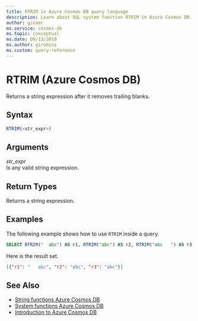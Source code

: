 ```yaml
---
title: RTRIM in Azure Cosmos DB query language
description: Learn about SQL system function RTRIM in Azure Cosmos DB.
author: ginamr
ms.service: cosmos-db
ms.topic: conceptual
ms.date: 09/13/2019
ms.author: girobins
ms.custom: query-reference
---
```

# RTRIM (Azure Cosmos DB)
 Returns a string expression after it removes trailing blanks.  
  
## Syntax
  
```sql
RTRIM(<str_expr>)  
```  
  
## Arguments
  
*str_expr*  
   Is any valid string expression.  
  
## Return Types
  
  Returns a string expression.  
  
## Examples
  
  The following example shows how to use `RTRIM` inside a query.  
  
```sql
SELECT RTRIM("  abc") AS r1, RTRIM("abc") AS r2, RTRIM("abc   ") AS r3  
```  
  
 Here is the result set.  
  
```json
[{"r1": "   abc", "r2": "abc", "r3": "abc"}]  
```  

## See Also

- [String functions Azure Cosmos DB](sql-query-string-functions.md)
- [System functions Azure Cosmos DB](sql-query-system-functions.md)
- [Introduction to Azure Cosmos DB](introduction.md)
